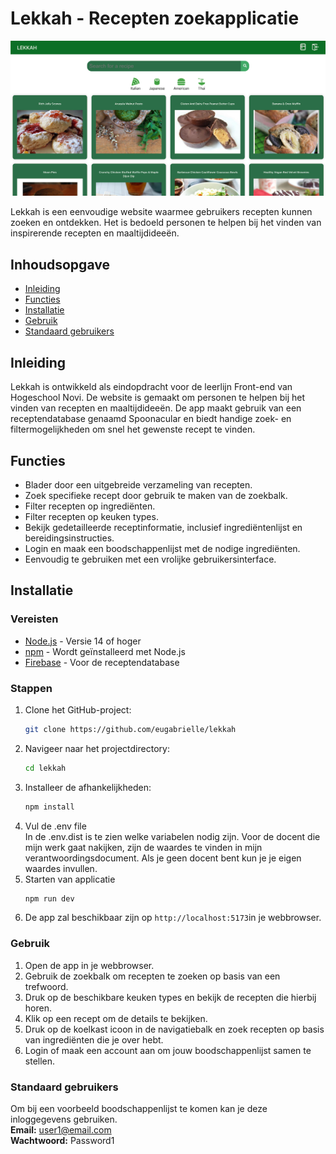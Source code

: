 # Lekkah - Recepten zoekapplicatie

![Homepage picture](img_1.png)

Lekkah is een eenvoudige website waarmee gebruikers recepten kunnen zoeken en ontdekken. Het is bedoeld personen 
te helpen bij het vinden van inspirerende recepten en maaltijdideeën.

## Inhoudsopgave
- [Inleiding](#inleiding)
- [Functies](#functies)
- [Installatie](#installatie)
- [Gebruik](#gebruik)
- [Standaard gebruikers](#standaard-gebruikers)

## Inleiding

Lekkah is ontwikkeld als eindopdracht voor de leerlijn Front-end van Hogeschool Novi. De website is gemaakt om personen 
te helpen bij het vinden van recepten en maaltijdideeën. De app maakt gebruik van een receptendatabase genaamd Spoonacular
en biedt handige zoek- en filtermogelijkheden om snel het gewenste recept te vinden. 

## Functies

- Blader door een uitgebreide verzameling van recepten.
- Zoek specifieke recept door gebruik te maken van de zoekbalk.
- Filter recepten op ingrediënten.
- Filter recepten op keuken types.
- Bekijk gedetailleerde receptinformatie, inclusief ingrediëntenlijst en bereidingsinstructies.
- Login en maak een boodschappenlijst met de nodige ingrediënten.
- Eenvoudig te gebruiken met een vrolijke gebruikersinterface.

## Installatie

### Vereisten

- [Node.js](https://nodejs.org/) - Versie 14 of hoger
- [npm](https://www.npmjs.com/) - Wordt geïnstalleerd met Node.js
- [Firebase](https://console.firebase.google.com/) - Voor de receptendatabase

### Stappen

1. Clone het GitHub-project:
   ```bash
   git clone https://github.com/eugabrielle/lekkah
2. Navigeer naar het projectdirectory:
   ```bash
   cd lekkah
   ```
3. Installeer de afhankelijkheden:
   ```bash
   npm install
   ```
4. Vul de .env file <br />
   In de .env.dist is te zien welke variabelen nodig zijn. Voor de docent die mijn werk gaat nakijken, zijn de waardes
   te vinden in mijn verantwoordingsdocument. Als je geen docent bent kun je je eigen waardes invullen.
5. Starten van applicatie
   ```bash
   npm run dev
   ```
6. De app zal beschikbaar zijn op `http://localhost:5173`in je webbrowser.
   
### Gebruik
1. Open de app in je webbrowser.
2. Gebruik de zoekbalk om recepten te zoeken op basis van een trefwoord.
3. Druk op de beschikbare keuken types en bekijk de recepten die hierbij horen.
4. Klik op een recept om de details te bekijken.
5. Druk op de koelkast icoon in de navigatiebalk en zoek recepten op basis van ingrediënten die je over hebt.
6. Login of maak een account aan om jouw boodschappenlijst samen te stellen. 

### Standaard gebruikers
Om bij een voorbeeld boodschappenlijst te komen kan je deze inloggegevens gebruiken. <br />
**Email:** user1@email.com <br />
**Wachtwoord:** Password1


